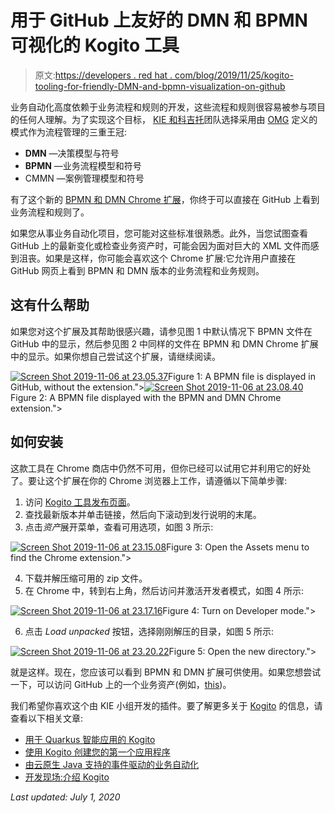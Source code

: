 # 用于 GitHub 上友好的 DMN 和 BPMN 可视化的 Kogito 工具

> 原文:[https://developers . red hat . com/blog/2019/11/25/kogito-tooling-for-friendly-DMN-and-bpmn-visualization-on-github](https://developers.redhat.com/blog/2019/11/25/kogito-tooling-for-friendly-dmn-and-bpmn-visualization-on-github)

业务自动化高度依赖于业务流程和规则的开发，这些流程和规则很容易被参与项目的任何人理解。为了实现这个目标， [KIE 和科吉托](https://kogito.kie.org/)团队选择采用由 [OMG](https://en.wikipedia.org/wiki/Object_Management_Group) 定义的模式作为流程管理的三重王冠:

*   **DMN** —决策模型与符号
*   **BPMN** —业务流程模型和符号
*   CMMN —案例管理模型和符号

有了这个新的 [BPMN 和 DMN Chrome 扩展](https://medium.com/kie-foundation/bpmn-chrome-extension-released-alpha-abe89676d76)，你终于可以直接在 GitHub 上看到业务流程和规则了。

如果您从事业务自动化项目，您可能对这些标准很熟悉。此外，当您试图查看 GitHub 上的最新变化或检查业务资产时，可能会因为面对巨大的 XML 文件而感到沮丧。如果是这样，你可能会喜欢这个 Chrome 扩展:它允许用户直接在 GitHub 网页上看到 BPMN 和 DMN 版本的业务流程和业务规则。

## 这有什么帮助

如果您对这个扩展及其帮助很感兴趣，请参见图 1 中默认情况下 BPMN 文件在 GitHub 中的显示，然后参见图 2 中同样的文件在 BPMN 和 DMN Chrome 扩展中的显示。如果你想自己尝试这个扩展，请继续阅读。

[![](../Images/5a7f2223e726750227e110b08dcc0a76.png "Screen Shot 2019-11-06 at 23.05.37")](/sites/default/files/blog/2019/11/Screen-Shot-2019-11-06-at-23.05.37.png)Figure 1: A BPMN file is displayed in GitHub, without the extension.">[![](../Images/91ecb90c8ccf0603dbfccb61f2edba98.png "Screen Shot 2019-11-06 at 23.08.40")](/sites/default/files/blog/2019/11/Screen-Shot-2019-11-06-at-23.08.40.png)Figure 2: A BPMN file displayed with the BPMN and DMN Chrome extension.">

## 如何安装

这款工具在 Chrome 商店中仍然不可用，但你已经可以试用它并利用它的好处了。要让这个扩展在你的 Chrome 浏览器上工作，请遵循以下简单步骤:

1.  访问 [Kogito 工具发布页面](https://github.com/kiegroup/kogito-tooling/releases)。
2.  查找最新版本并单击链接，然后向下滚动到发行说明的末尾。
3.  点击*资产*展开菜单，查看可用选项，如图 3 所示:

[![](../Images/e7f3345e8cb478182eeabf92b711c487.png "Screen Shot 2019-11-06 at 23.15.08")](/sites/default/files/blog/2019/11/Screen-Shot-2019-11-06-at-23.15.08.png)Figure 3: Open the Assets menu to find the Chrome extension.">

4.  下载并解压缩可用的 zip 文件。
5.  在 Chrome 中，转到右上角，然后访问并激活开发者模式，如图 4 所示:

[![](../Images/64afda6488899bad6492efdb42f9c1c0.png "Screen Shot 2019-11-06 at 23.17.16")](/sites/default/files/blog/2019/11/Screen-Shot-2019-11-06-at-23.17.16.png)Figure 4: Turn on Developer mode.">

6.  点击 *Load unpacked* 按钮，选择刚刚解压的目录，如图 5 所示:

[![](../Images/b82a875771e51665ef340c9e0809e73d.png "Screen Shot 2019-11-06 at 23.20.22")](/sites/default/files/blog/2019/11/Screen-Shot-2019-11-06-at-23.20.22.png)Figure 5: Open the new directory.">

就是这样。现在，您应该可以看到 BPMN 和 DMN 扩展可供使用。如果您想尝试一下，可以访问 GitHub 上的一个业务资产(例如，[this](https://github.com/kiegroup/kogito-examples/blob/master/onboarding-example/onboarding/src/main/resources/org/kie/kogito/examples/onboarding/onboarding.bpmn))。

我们希望你喜欢这个由 KIE 小组开发的插件。要了解更多关于 [Kogito](https://kogito.kie.org) 的信息，请查看以下相关文章:

*   [用于 Quarkus 智能应用的 Kogito](https://developers.redhat.com/blog/2019/08/29/kogito-for-quarkus-intelligent-applications/)
*   [使用 Kogito 创建您的第一个应用程序](https://developers.redhat.com/blog/2019/08/29/create-your-first-application-with-kogito/)
*   [由云原生 Java 支持的事件驱动的业务自动化](https://developers.redhat.com/blog/2019/09/23/devnation-live-event-driven-business-automation-powered-by-cloud-native-java/)
*   [开发现场:介绍 Kogito](https://developers.redhat.com/blog/2019/07/23/devnation-live-introducing-kogito/)

*Last updated: July 1, 2020*